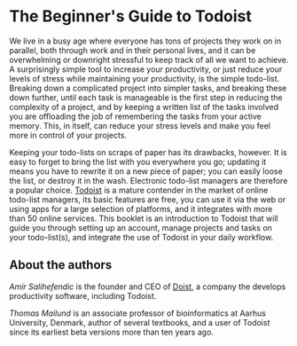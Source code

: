 # The Beginner's Guide to Todoist

We live in a busy age where everyone has tons of projects they work on in parallel, both through work and in their personal lives, and it can be overwhelming or downright stressful to keep track of all we want to achieve. A surprisingly simple tool to increase your productivity, or just reduce your levels of stress while maintaining your productivity, is the simple todo-list. Breaking down a complicated project into simpler tasks, and breaking these down further, until each task is manageable is the first step in reducing the complexity of a project, and by keeping a written list of the tasks involved you are offloading the job of remembering the tasks from your active memory. This, in itself, can reduce your stress levels and make you feel more in control of your projects.

Keeping your todo-lists on scraps of paper has its drawbacks, however. It is easy to forget to bring the list with you everywhere you go; updating it means you have to rewrite it on a new piece of paper; you can easily loose the list, or destroy it in the wash. Electronic todo-list managers are therefore a popular choice. [Todoist](www.todoist.com) is a mature contender  in the market of online todo-list managers, its basic features are free, you can use it via the web or using apps for a large selection of platforms, and it integrates with more than 50 online services. This booklet is an introduction to Todoist that will guide you through setting up an account, manage projects and tasks on your todo-list(s), and integrate the use of Todoist in your daily workflow.

## About the authors

*Amir Salihefendic* is the founder and CEO of [Doist](https://doist.com), a company the develops productivity software, including Todoist.

*Thomas Mailund* is an associate professor of bioinformatics at Aarhus University, Denmark, author of several textbooks, and a user of Todoist since its earliest beta versions more than ten years ago.
